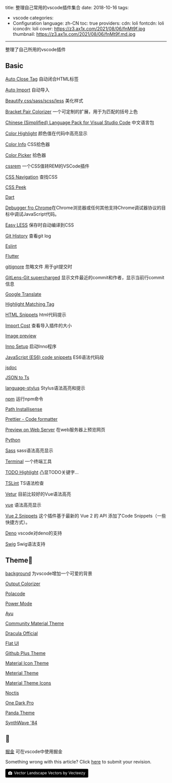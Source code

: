 title: 整理自己常用的vscode插件集合
date: 2018-10-16
tags:
- vscode
categories:
- Configuration
language: zh-CN
toc: true
providers:
    cdn: loli
    fontcdn: loli
    iconcdn: loli
cover: https://z3.ax1x.com/2021/08/06/fnMt9f.jpg
thumbnail: https://z3.ax1x.com/2021/08/06/fnMt9f.md.jpg
---

整理了自己所用的vscode插件

<!-- more -->

## Basic

[Auto Close Tag](https://marketplace.visualstudio.com/items?itemName=formulahendry.auto-close-tag)  自动闭合HTML标签

[Auto Import](https://marketplace.visualstudio.com/items?itemName=steoates.autoimport) 自动导入

[Beautify css/sass/scss/less](https://marketplace.visualstudio.com/items?itemName=michelemelluso.code-beautifier) 美化样式

[Bracket Pair Colorizer](https://marketplace.visualstudio.com/items?itemName=CoenraadS.bracket-pair-colorizer) 一个可定制的扩展，用于为匹配的括号上色

[Chinese (Simplified) Language Pack for Visual Studio Code](https://marketplace.visualstudio.com/items?itemName=MS-CEINTL.vscode-language-pack-zh-hans) 中文语言包

[Color Highlight](https://marketplace.visualstudio.com/items?itemName=naumovs.color-highlight) 颜色值在代码中高亮显示

[Color Info](https://marketplace.visualstudio.com/items?itemName=bierner.color-info) CSS拾色器

[Color Picker](https://marketplace.visualstudio.com/items?itemName=anseki.vscode-color) 拾色器

[cssrem](https://marketplace.visualstudio.com/items?itemName=cipchk.cssrem) 一个CSS值转REM的VSCode插件

[CSS Navigation](https://marketplace.visualstudio.com/items?itemName=pucelle.vscode-css-navigation) 查找CSS

[CSS Peek](https://marketplace.visualstudio.com/items?itemName=pranaygp.vscode-css-peek)

[Dart](https://marketplace.visualstudio.com/items?itemName=Dart-Code.dart-code)

[Debugger fro Chrome](https://marketplace.visualstudio.com/items?itemName=msjsdiag.debugger-for-chrome)在Chrome浏览器或任何其他支持Chrome调试器协议的目标中调试JavaScript代码。

[Easy LESS](https://marketplace.visualstudio.com/items?itemName=mrcrowl.easy-less) 保存时自动编译到CSS

[Git History](https://marketplace.visualstudio.com/items?itemName=donjayamanne.githistory) 查看git log

[Eslint](https://marketplace.visualstudio.com/items?itemName=dbaeumer.vscode-eslint)

[Flutter](https://marketplace.visualstudio.com/items?itemName=Dart-Code.flutter)

[gitignore](https://marketplace.visualstudio.com/items?itemName=codezombiech.gitignore) 忽略文件 用于git提交时

[GitLens-Git supercharged](https://marketplace.visualstudio.com/items?itemName=eamodio.gitlens) 显示文件最近的commit和作者，显示当前行commit信息

[Google Translate](https://marketplace.visualstudio.com/items?itemName=hancel.google-translate)

[Highlight Matching Tag](https://marketplace.visualstudio.com/items?itemName=vincaslt.highlight-matching-tag)

[HTML Snippets](https://marketplace.visualstudio.com/items?itemName=abusaidm.html-snippets) html代码提示

[Import Cost](https://marketplace.visualstudio.com/items?itemName=wix.vscode-import-cost) 查看导入插件的大小

[Image preview](https://marketplace.visualstudio.com/items?itemName=kisstkondoros.vscode-gutter-preview)

[Inno Setup](https://marketplace.visualstudio.com/items?itemName=idleberg.innosetup) 启动Inno程序

[JavaScript (ES6) code snippets](https://marketplace.visualstudio.com/items?itemName=xabikos.JavaScriptSnippets) ES6语法代码段

[jsdoc](https://marketplace.visualstudio.com/items?itemName=lllllllqw.jsdoc)

[JSON to Ts](https://marketplace.visualstudio.com/items?itemName=MariusAlchimavicius.json-to-ts)

[language-stylus](https://marketplace.visualstudio.com/items?itemName=sysoev.language-stylus) Stylus语法高亮和提示

[npm](https://marketplace.visualstudio.com/items?itemName=fknop.vscode-npm) 运行npm命令

[Path Installisense](https://marketplace.visualstudio.com/items?itemName=christian-kohler.path-intellisense)

[Prettier - Code formatter](https://marketplace.visualstudio.com/items?itemName=esbenp.prettier-vscode)

[Preview on Web Server](https://marketplace.visualstudio.com/items?itemName=yuichinukiyama.vscode-preview-server) 在web服务器上预览网页

[Python](https://marketplace.visualstudio.com/items?itemName=ms-python.python)

[Sass](https://marketplace.visualstudio.com/items?itemName=robinbentley.sass-indented) sass语法高亮显示

[Terminal](https://marketplace.visualstudio.com/items?itemName=formulahendry.terminal) 一个终端工具

[TODO Highlight](https://marketplace.visualstudio.com/items?itemName=wayou.vscode-todo-highlight) 凸显TODO关键字...

[TSLint](https://marketplace.visualstudio.com/items?itemName=eg2.tslint) TS语法检查

[Vetur](https://marketplace.visualstudio.com/items?itemName=octref.vetur) 目前比较好的Vue语法高亮

[vue](https://marketplace.visualstudio.com/items?itemName=jcbuisson.vue) 语法高亮显示

[Vue 2 Snippets](https://marketplace.visualstudio.com/items?itemName=hollowtree.vue-snippets) 这个插件基于最新的 Vue 2 的 API 添加了Code Snippets（一些快捷方式）。

[Deno](https://marketplace.visualstudio.com/items?itemName=justjavac.vscode-deno) vscode对deno的支持

[Swig](https://marketplace.visualstudio.com/items?itemName=zhutian.swig) Swig语法支持

## Theme🎨

[background](https://marketplace.visualstudio.com/items?itemName=shalldie.background) 为vscode增加一个可爱的背景

[Output Colorizer](https://marketplace.visualstudio.com/items?itemName=IBM.output-colorizer)

[Polacode](https://marketplace.visualstudio.com/items?itemName=pnp.polacode)

[Power Mode](https://marketplace.visualstudio.com/items?itemName=hoovercj.vscode-power-mode)

[Ayu](https://marketplace.visualstudio.com/items?itemName=teabyii.ayu)

[Community Material Theme](https://marketplace.visualstudio.com/items?itemName=Equinusocio.vsc-community-material-theme)

[Dracula Official](https://marketplace.visualstudio.com/items?itemName=dracula-theme.theme-dracula)

[Flat UI](https://marketplace.visualstudio.com/items?itemName=lkytal.FlatUI)

[Github Plus Theme](https://marketplace.visualstudio.com/items?itemName=thenikso.github-plus-theme)

[Material Icon Theme](https://marketplace.visualstudio.com/items?itemName=PKief.material-icon-theme)

[Meterial Theme](https://marketplace.visualstudio.com/items?itemName=Equinusocio.vsc-material-theme)

[Material Theme Icons](https://marketplace.visualstudio.com/items?itemName=Equinusocio.vsc-material-theme-icons)

[Noctis](https://marketplace.visualstudio.com/items?itemName=liviuschera.noctis)

[One Dark Pro](https://marketplace.visualstudio.com/items?itemName=zhuangtongfa.Material-theme)

[Panda Theme](https://marketplace.visualstudio.com/items?itemName=tinkertrain.theme-panda)

[SynthWave '84](https://marketplace.visualstudio.com/items?itemName=RobbOwen.synthwave-vscode)

## 🚣

[掘金](https://marketplace.visualstudio.com/items?itemName=luzhenqian.juejin) 可在vscode中使用掘金

<article class="message message-immersive is-warning">
<div class="message-body">
<i class="fas fa-question-circle mr-2"></i>Something wrong with this article? 
Click <a href="https://github.com/blacklisten/nblogs/edit/site/source/_posts/2020/vscode插件集合.md">here</a> 
to submit your revision.
</div>
</article>

<a style="background-color:black;color:white;text-decoration:none;padding:4px 6px;font-size:12px;line-height:1.2;display:inline-block;border-radius:3px" href="https://wallhaven.cc" target="_blank" rel="noopener noreferrer" title="Vector Landscape Vectors by Vecteezy"><span style="display:inline-block;padding:2px 3px"><svg xmlns="http://www.w3.org/2000/svg" style="height:12px;width:auto;position:relative;vertical-align:middle;top:-1px;fill:white" viewBox="0 0 32 32"><path d="M20.8 18.1c0 2.7-2.2 4.8-4.8 4.8s-4.8-2.1-4.8-4.8c0-2.7 2.2-4.8 4.8-4.8 2.7.1 4.8 2.2 4.8 4.8zm11.2-7.4v14.9c0 2.3-1.9 4.3-4.3 4.3h-23.4c-2.4 0-4.3-1.9-4.3-4.3v-15c0-2.3 1.9-4.3 4.3-4.3h3.7l.8-2.3c.4-1.1 1.7-2 2.9-2h8.6c1.2 0 2.5.9 2.9 2l.8 2.4h3.7c2.4 0 4.3 1.9 4.3 4.3zm-8.6 7.5c0-4.1-3.3-7.5-7.5-7.5-4.1 0-7.5 3.4-7.5 7.5s3.3 7.5 7.5 7.5c4.2-.1 7.5-3.4 7.5-7.5z"></path></svg></span><span style="display:inline-block;padding:2px 3px">Vector Landscape Vectors by Vecteezy</span></a>